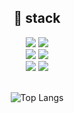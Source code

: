<div align=center>
<div align=center><h2>🌱 stack </h2></div>
<img src="https://img.shields.io/badge/python-3776AB?style=flat-square&logo=python&logoColor=white"/> 
<img src="https://img.shields.io/badge/linux/ubuntu-171515?style=flat-square&logo=ubuntu&logoColor=white"/> 
<br>
<img src="https://img.shields.io/badge/pytorch-EE4C2C?style=flat-square&logo=pytorch&logoColor=white"/>
<img src="https://img.shields.io/badge/tensorflow-FF6F00?style=flat-square&logo=tensorflow&logoColor=white"/>
  <br>
<img src="https://img.shields.io/badge/Flask-800000?style=flat-square&logo=Flask&logoColor=white"/> 
<img src="https://img.shields.io/badge/Django-f7e600?style=flat-square&logo=Django&logoColor=white"/>

<br>
<br>

![Top Langs](https://github-readme-stats.vercel.app/api/top-langs/?username=SUABBANG&layout=compact)

</div>

